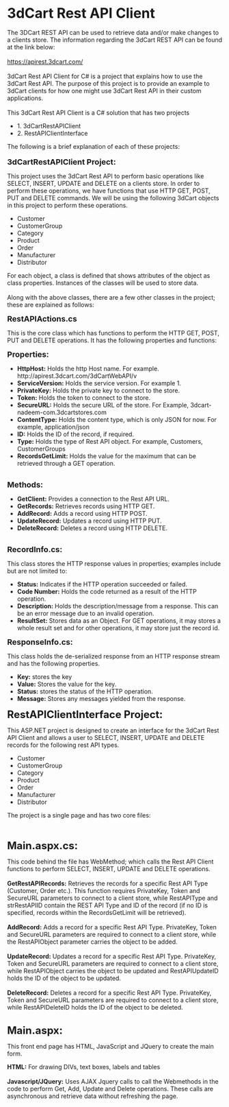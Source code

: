 
<b><font size="6">3dCart Rest API Client</font></b>
<br><br>
The 3DCart REST API can be used to retrieve data and/or make changes to a clients store. The information regarding the 3dCart REST API can be found at the link below:
<br><br>
https://apirest.3dcart.com/
<br><br>
3dCart Rest API Client for C# is a project that explains how to use the 3dCart Rest API. The purpose of this project is to provide an example to 3dCart clients for how one might use 3dCart Rest API in their custom applications.
<br><br>
This 3dCart Rest API Client is a C# solution that has two projects
<br><ul>
     <li>1.	3dCartRestAPIClient
<br>
     <li>2.	RestAPIClientInterface
</ul>
 The following is a brief explanation of each of these projects:
<br><br>
<b><font size="4">3dCartRestAPIClient Project:</font></b>
<br><p>
This project uses the 3dCart Rest API to perform basic operations like SELECT, INSERT, UPDATE and DELETE on a clients store. In order to perform these operations, we have functions that use HTTP GET, POST, PUT and DELETE commands. We will be using the following 3dCart objects in this project to perform these operations.</p><ul>
<li>Customer
<li>CustomerGroup
<li>Category
<li>Product
<li>Order
<li>Manufacturer
<li>Distributor
</ul>
<p>For each object, a class is defined that shows attributes of the object as class properties. Instances of the classes will be used to store data.
<br><br>
Along with the above classes, there are a few other classes in the project; these are explained as follows:</p>

<font size="4"><b>RestAPIActions.cs</b></font>
<br>
<p>This is the core class which has functions to perform the HTTP GET, POST, PUT and DELETE operations.  It has the following properties and functions:</p>


<font size="4"><b>Properties:</b></font>
<br>
<ul>
<li><b>HttpHost:</b> Holds the http Host name. For example. http://apirest.3dcart.com/3dCartWebAPI/v
<li><b>ServiceVersion:</b> Holds the service version. For example 1.
<li><b>PrivateKey:</b> Holds the private key to connect to the store. 
<li><b>Token:</b> Holds the token to connect to the store.
<li><b>SecureURL:</b> Holds the secure URL of the store. For Example, 3dcart-nadeem-com.3dcartstores.com
<li><b>ContentType:</b> Holds the content type, which is only JSON for now. For example, application/json
<li><b>ID:</b> Holds the ID of the record, if required.
<li><b>Type:</b>  Holds the type of Rest API object. For example, Customers, CustomerGroups
<li><b>RecordsGetLimit:</b> Holds the value for the maximum that can be retrieved through a GET operation.
 </ul><br>
<font size="4"><b>Methods:</b></font><br>
<ul>
<li><b>GetClient:</b> Provides a connection to the Rest API URL.
<li><b>GetRecords:</b> Retrieves records using HTTP GET.
<li><b>AddRecord:</b> Adds a record using HTTP POST.
<li><b>UpdateRecord:</b> Updates a record using HTTP PUT.
<li><b>DeleteRecord:</b> Deletes a record using HTTP DELETE.
</ul><br>
<font size="4"><b>RecordInfo.cs:</b></font>
<p>This class stores the HTTP response values in properties; examples include but are not limited to: </p>
<ul>
<li><b>Status:</b> Indicates if the HTTP operation succeeded or failed.
<li><b>Code Number:</b> Holds the code returned as a result of the HTTP operation.
<li><b>Description:</b> Holds the description/message from a response. This can be an error message due to an invalid operation.
<li><b>ResultSet:</b> Stores data as an Object. For GET operations, it may stores a whole result set and for other operations, it may store just the record id.
</ul>

<font size="4"><b>ResponseInfo.cs:</b></font>
<p>This class holds the de-serialized response from an HTTP response stream and has the following properties.</p>
<ul>
<li><b>Key:</b> stores the key 
<li><b>Value:</b> Stores the value for the key.
<li><b>Status:</b> stores the status of the HTTP operation.
<li><b>Message:</b> Stores any messages yielded from the response.
</ul>

<font size="5"><b>RestAPIClientInterface Project:</b></font>
<p>This ASP.NET project is designed to create an interface for the 3dCart Rest API Client and allows a user to SELECT, INSERT, UPDATE and DELETE records for the following rest API types.</p>
<ul>
<li>Customer
<li>CustomerGroup
<li>Category
<li>Product
<li>Order
<li>Manufacturer
<li>Distributor
</ul><p>
The project is a single page and has two core files:</p>
<br>
<br>
<font size="5"><b>Main.aspx.cs:</b></font>
<p>
This code behind the file has WebMethod; which calls the Rest API Client functions to perform SELECT, INSERT, UPDATE and DELETE operations.
<br><br>
<b>GetRestAPIRecords:</b> Retrieves the records for a specific Rest API Type (Customer, Order etc.). This function requires PrivateKey, Token and SecureURL parameters to connect to a client store, while RestAPIType and strRestAPIID contain the REST API Type and ID of the record (if no ID is specified, records within the RecordsGetLimit will be retrieved).
<br><br>
<b>AddRecord:</b> Adds a record for a specific Rest API Type. PrivateKey, Token and SecureURL parameters are required to connect to a client store, while the RestAPIObject parameter carries the object to be added.
<br><br>
<b>UpdateRecord:</b> Updates a record for a specific Rest API Type. PrivateKey, Token and SecureURL parameters are required to connect to a client store, while RestAPIObject carries the object to be updated and RestAPIUpdateID holds the ID of the object to be updated.
<br><br>
<b>DeleteRecord:</b> Deletes a record for a specific Rest API Type. PrivateKey, Token and SecureURL parameters are required to connect to a client store, while RestAPIDeleteID holds the ID of the object to be deleted.
<br><br></p>
<font size="5"><b>Main.aspx:</b></font>
<p>This front end page has HTML, JavaScript and JQuery to create the main form. </p>
<b>HTML:</b> For drawing DIVs, text boxes, labels and tables
<br><br>
<b>Javascript/JQuery:</b> Uses AJAX Jquery calls to call the Webmethods in the code to perform Get, Add, Update and Delete operations. These calls are asynchronous and retrieve data without refreshing the page. 
